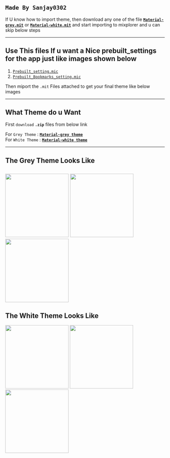 **`Made By Sanjay0302`**
---------------
If U know how to import theme, then download any one of the file [**`Material-grey.mit`**](https://github.com/Sanjay0302/Mixplorer-Skins/raw/main/Material-Grey.mit)  or [**`Material-white.mit`**](https://github.com/Sanjay0302/Mixplorer-Skins/raw/main/Material-White.mit)  and start importing to mixplorer
and u can skip below steps

-------------------
Use This files If u want a Nice prebuilt_settings for the app just like images shown below
-------------
1. [`Prebuilt_setting.mic`](https://github.com/Sanjay0302/Mixplorer-Skins/releases/download/v.1.1.1/Prebuilt_settings.mic)
2. [`Prebuilt_Bookmarks_setting.mic`](https://github.com/Sanjay0302/Mixplorer-Skins/releases/download/v.1.1.1/Prebuilt_Bookmarks_Settings.mic)

Then miport the `.mit` Files attached to get your final theme like below images

------------
**What Theme do u Want**
---------------------
First `download` **`.zip`** files from below link 

For `Grey Theme`       : [**`Material-grey theme`**](https://github.com/Sanjay0302/Mixplorer-Skins/blob/main/Material-grey.md#material-grey-theme)  
For `White Theme`      : [**`Material-white theme`**](https://github.com/Sanjay0302/Mixplorer-Skins/blob/main/Material-white.md#material-white-theme)

-------------------------------------------------------------------------------
The Grey Theme Looks Like
--------------------------
<img src="https://user-images.githubusercontent.com/90672297/162691557-23cb4524-ed00-4d5b-a63a-eb631b40c71b.png" width="200"/>  <img src="https://user-images.githubusercontent.com/90672297/162691880-f8439892-f70c-4cfc-9721-a3799d14ce99.png" width="200"/> <img src="https://user-images.githubusercontent.com/90672297/162691914-3dc86e38-db4c-4285-8dee-b10e2ba3d619.png" width="200"/> 
--------------------------------------------------------------------------
The White Theme Looks Like
------------------
<img src="https://user-images.githubusercontent.com/90672297/162694856-b24b407b-a42c-4d7d-bba9-0faaa97d32d7.png" width="200"/> <img src="https://user-images.githubusercontent.com/90672297/162694881-2064d4a0-1d0c-4038-9eb4-97995c44d630.png" width="200"/> <img src="https://user-images.githubusercontent.com/90672297/162694898-12d87589-74b9-4e66-86f9-e127ccb8e85a.png" width="200"/>
